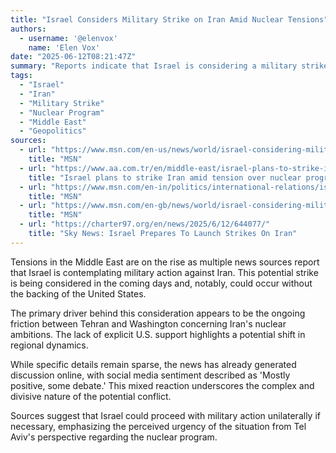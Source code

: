 ```yaml
---
title: "Israel Considers Military Strike on Iran Amid Nuclear Tensions"
authors:
  - username: '@elenvox'
    name: 'Elen Vox'
date: "2025-06-12T08:21:47Z"
summary: "Reports indicate that Israel is considering a military strike against Iran in the coming days, potentially without U.S. support, due to escalating tensions over Iran's nuclear program."
tags:
  - "Israel"
  - "Iran"
  - "Military Strike"
  - "Nuclear Program"
  - "Middle East"
  - "Geopolitics"
sources:
  - url: "https://www.msn.com/en-us/news/world/israel-considering-military-strike-on-iran-sources-say/ar-AA1GyF7Y"
    title: "MSN"
  - url: "https://www.aa.com.tr/en/middle-east/israel-plans-to-strike-iran-amid-tension-over-nuclear-program-report/3594832"
    title: "Israel plans to strike Iran amid tension over nuclear program: Report"
  - url: "https://www.msn.com/en-in/politics/international-relations/israel-considering-military-action-against-iran-in-the-coming-days-report/ar-AA1Gz1lb"
    title: "MSN"
  - url: "https://www.msn.com/en-gb/news/world/israel-considering-military-action-against-iran-in-days-without-us-support-reports/ar-AA1GyjrF"
    title: "MSN"
  - url: "https://charter97.org/en/news/2025/6/12/644077/"
    title: "Sky News: Israel Prepares To Launch Strikes On Iran"
---
```


Tensions in the Middle East are on the rise as multiple news sources report that Israel is contemplating military action against Iran. This potential strike is being considered in the coming days and, notably, could occur without the backing of the United States.

The primary driver behind this consideration appears to be the ongoing friction between Tehran and Washington concerning Iran's nuclear ambitions. The lack of explicit U.S. support highlights a potential shift in regional dynamics.

While specific details remain sparse, the news has already generated discussion online, with social media sentiment described as 'Mostly positive, some debate.' This mixed reaction underscores the complex and divisive nature of the potential conflict.

Sources suggest that Israel could proceed with military action unilaterally if necessary, emphasizing the perceived urgency of the situation from Tel Aviv's perspective regarding the nuclear program.
